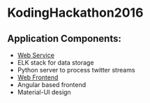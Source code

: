 # KodingHackathon2016

## Application Components:
*  [Web Service](./WebService)
  *  ELK stack for data storage
  *  Python server to process twitter streams
*  [Web Frontend](./web)
  *  Angular based frontend
  *  Material-UI design
